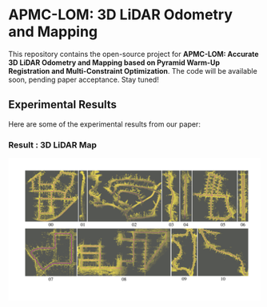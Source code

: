 # APMC-LOM: 3D LiDAR Odometry and Mapping

This repository contains the open-source project for **APMC-LOM: Accurate 3D LiDAR Odometry and Mapping based on Pyramid Warm-Up Registration and Multi-Constraint Optimization**. The code will be available soon, pending paper acceptance. Stay tuned!

## Experimental Results

Here are some of the experimental results from our paper:

### Result : 3D LiDAR Map
![3D LiDAR Map](https://github.com/BotWhiz/APMC-LOM/blob/main/kitti_01.png)

